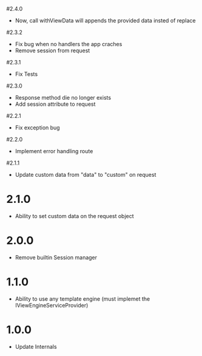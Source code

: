 #2.4.0

-   Now, call withViewData will appends the provided data insted of replace

#2.3.2

-   Fix bug when no handlers the app craches
-   Remove session from request

#2.3.1

-   Fix Tests

#2.3.0

-   Response method die no longer exists
-   Add session attribute to request

#2.2.1

-   Fix exception bug

#2.2.0

-   Implement error handling route

#2.1.1

-   Update custom data from "data" to "custom" on request

# 2.1.0

-   Ability to set custom data on the request object

# 2.0.0

-   Remove builtin Session manager

# 1.1.0

-   Ability to use any template engine (must implemet the IViewEngineServiceProvider)

# 1.0.0

-   Update Internals

